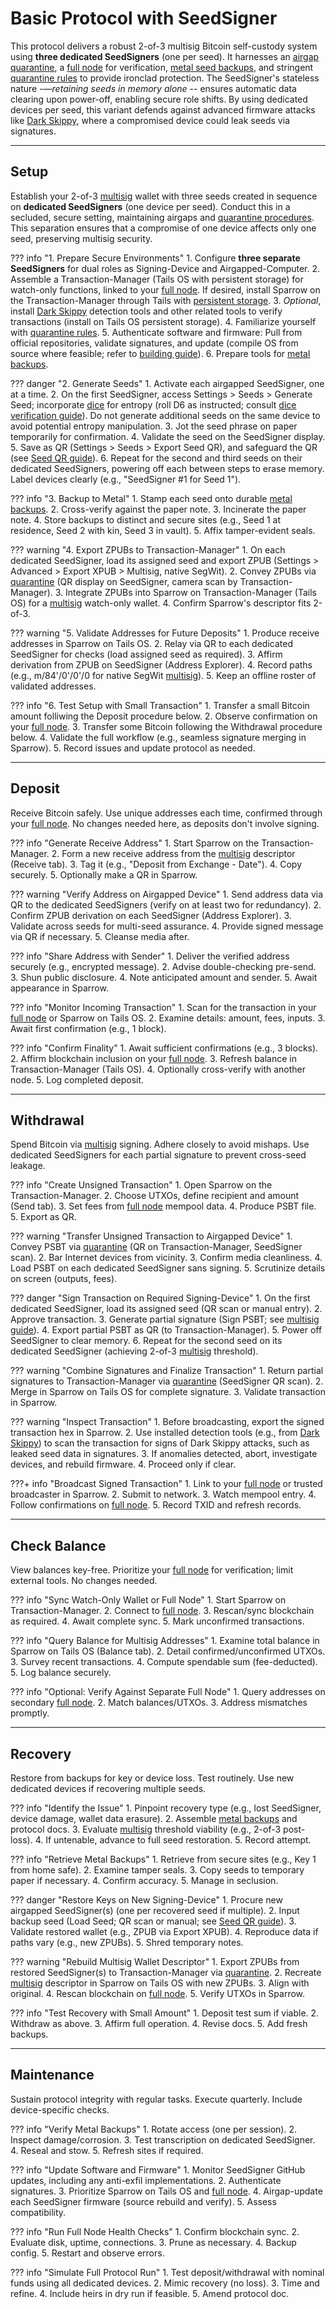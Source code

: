 # Basic Protocol with SeedSigner

This protocol delivers a robust 2-of-3 multisig Bitcoin self-custody system
using **three dedicated SeedSigners** (one per seed). 
It harnesses an [airgap quarantine](../soverignty/level-5.md),
a [full node](../sovereignty/level-4.md) for verification,
[metal seed backups](../sovereignty/level-6.md),
 and stringent [quarantine rules](../sovereignty/level-5.md) to provide ironclad protection.
The SeedSigner's stateless nature -—*retaining seeds in memory alone* -- ensures
automatic data clearing upon power-off, enabling secure role shifts. 
By using dedicated devices per seed, this variant defends
against advanced firmware attacks like [Dark Skippy](https://darkskippy.com),
 where a compromised device could leak seeds via signatures.

---

## Setup

Establish your 2-of-3 [multisig](../sovereignty/level-7.md) wallet with three
seeds created in sequence on **dedicated SeedSigners** (one device per seed).
Conduct this in a secluded, secure setting, maintaining airgaps and
[quarantine procedures](../sovereignty/level-5.md). This separation ensures
that a compromise of one device affects only one seed, preserving multisig
security.

??? info "1. Prepare Secure Environments"
    1. Configure **three separate SeedSigners** for dual roles as Signing-Device and Airgapped-Computer.
    2. Assemble a Transaction-Manager (Tails OS with persistent storage) for watch-only functions, linked to your [full node](../sovereignty/level-4.md). If desired, install Sparrow on the Transaction-Manager through Tails with [persistent storage](https://danielpcostas.dev/installing-sparrow-wallet-on-tailsos-persistently/).
    3. *Optional*, install [Dark Skippy](https://darkskippy.com) detection tools and other related tools to verify transactions (install on Tails OS persistent storage).
    4. Familiarize yourself with [quarantine rules](../sovereignty/level-5.md).
    5. Authenticate software and firmware: Pull from official repositories, validate signatures, and update (compile OS from source where feasible; refer to [building guide](https://github.com/SeedSigner/seedsigner-os#-building)).
    6. Prepare tools for [metal backups](../sovereignty/level-6.md).

??? danger "2. Generate Seeds"
    1. Activate each airgapped SeedSigner,  one at a time.
    2. On the first SeedSigner, access Settings > Seeds > Generate Seed; incorporate [dice](dice.md) for entropy (roll D6 as instructed; consult [dice verification guide](https://github.com/SeedSigner/seedsigner/blob/dev/docs/dice_verification.md)). Do not generate additional seeds on the same device to avoid potential entropy manipulation.
    3. Jot the seed phrase on paper temporarily for confirmation.
    4. Validate the seed on the SeedSigner display.
    5. Save as QR (Settings > Seeds > Export Seed QR), and safeguard the QR (see [Seed QR guide](https://github.com/SeedSigner/seedsigner/blob/dev/docs/seed_qr/README.md)).
    6. Repeat for the second and third seeds on their dedicated SeedSigners, powering off each between steps to erase memory. Label devices clearly (e.g., "SeedSigner #1 for Seed 1").

??? info "3. Backup to Metal"
    1. Stamp each seed onto durable [metal backups](../sovereignty/level-6.md).
    2. Cross-verify against the paper note.
    3. Incinerate the paper note.
    4. Store backups to distinct and secure sites (e.g., Seed 1 at residence, Seed 2 with kin, Seed 3 in vault).
    5. Affix tamper-evident seals.

??? warning "4. Export ZPUBs to Transaction-Manager"
    1. On each dedicated SeedSigner, load its assigned seed and export ZPUB (Settings > Advanced > Export XPUB > Multisig, native SegWit).
    2. Convey ZPUBs via [quarantine](../sovereignty/level-5.md) (QR display on SeedSigner, camera scan by Transaction-Manager).
    3. Integrate ZPUBs into Sparrow on Transaction-Manager (Tails OS) for a [multisig](../sovereignty/level-7.md) watch-only wallet.
    4. Confirm Sparrow's descriptor fits 2-of-3.

??? warning "5. Validate Addresses for Future Deposits"
    1. Produce receive addresses in Sparrow on Tails OS.
    2. Relay via QR to each dedicated SeedSigner for checks (load assigned
       seed as required).
    3. Affirm derivation from ZPUB on SeedSigner (Address Explorer).
    4. Record paths (e.g., m/84'/0'/0'/0 for native SegWit
       [multisig](../sovereignty/level-7.md)).
    5. Keep an offline roster of validated addresses.

??? info "6. Test Setup with Small Transaction"
    1. Transfer a small Bitcoin amount folliwing the Deposit procedure below.
    2. Observe confirmation on your [full node](../sovereignty/level-4.md).
    3. Transfer some Bitcoin following the Withdrawal procedure below.
    4. Validate the full workflow (e.g., seamless signature merging in
       Sparrow).
    5. Record issues and update protocol as needed.

---

## Deposit

Receive Bitcoin safely. Use unique addresses each time, confirmed through your
[full node](../sovereignty/level-4.md). No changes needed here, as deposits
don't involve signing.

??? info "Generate Receive Address"
    1. Start Sparrow on the Transaction-Manager.
    2. Form a new receive address from the
       [multisig](../sovereignty/level-7.md) descriptor (Receive tab).
    3. Tag it (e.g., "Deposit from Exchange - Date").
    4. Copy securely.
    5. Optionally make a QR in Sparrow.

??? warning "Verify Address on Airgapped Device"
    1. Send address data via QR to the dedicated SeedSigners (verify on at
       least two for redundancy).
    2. Confirm ZPUB derivation on each SeedSigner (Address Explorer).
    3. Validate across seeds for multi-seed assurance.
    4. Provide signed message via QR if necessary.
    5. Cleanse media after.

??? info "Share Address with Sender"
    1. Deliver the verified address securely (e.g., encrypted message).
    2. Advise double-checking pre-send.
    3. Shun public disclosure.
    4. Note anticipated amount and sender.
    5. Await appearance in Sparrow.

??? info "Monitor Incoming Transaction"
    1. Scan for the transaction in your [full node](../sovereignty/level-4.md)
       or Sparrow on Tails OS.
    2. Examine details: amount, fees, inputs.
    3. Await first confirmation (e.g., 1 block).

??? info "Confirm Finality"
    1. Await sufficient confirmations (e.g., 3 blocks).
    2. Affirm blockchain inclusion on your [full node](../sovereignty/level-4.md).
    3. Refresh balance in Transaction-Manager (Tails OS).
    4. Optionally cross-verify with another node.
    5. Log completed deposit.





---

## Withdrawal

Spend Bitcoin via [multisig](../sovereignty/level-7.md) signing. 
Adhere closely to avoid mishaps. 
Use dedicated SeedSigners for each partial signature to prevent cross-seed leakage.

??? info "Create Unsigned Transaction"
    1. Open Sparrow on the Transaction-Manager.
    2. Choose UTXOs, define recipient and amount (Send tab).
    3. Set fees from [full node](../sovereignty/level-4.md) mempool data.
    4. Produce PSBT file.
    5. Export as QR.

??? warning "Transfer Unsigned Transaction to Airgapped Device"
    1. Convey PSBT via [quarantine](../sovereignty/level-5.md) (QR on
       Transaction-Manager, SeedSigner scan).
    2. Bar Internet devices from vicinity.
    3. Confirm media cleanliness.
    4. Load PSBT on each dedicated SeedSigner sans signing.
    5. Scrutinize details on screen (outputs, fees).

??? danger "Sign Transaction on Required Signing-Device"
    1. On the first dedicated SeedSigner, load its assigned seed (QR scan or
       manual entry).
    2. Approve transaction.
    3. Generate partial signature (Sign PSBT; see [multisig
       guide](https://github.com/SeedSigner/seedsigner/blob/dev/docs/multisig/README.md)).
    4. Export partial PSBT as QR (to Transaction-Manager).
    5. Power off SeedSigner to clear memory.
    6. Repeat for the second seed on its dedicated SeedSigner (achieving
       2-of-3 [multisig](../sovereignty/level-7.md) threshold). 

??? warning "Combine Signatures and Finalize Transaction"
    1. Return partial signatures to Transaction-Manager via
       [quarantine](../sovereignty/level-5.md) (SeedSigner QR scan).
    2. Merge in Sparrow on Tails OS for complete signature.
    3. Validate transaction in Sparrow.

??? warning "Inspect Transaction"
    1. Before broadcasting, export the signed transaction hex in Sparrow.
    2. Use installed detection tools (e.g., from [Dark Skippy](https://darkskippy.com/)) to scan
       the transaction for signs of Dark Skippy attacks, such as leaked seed
       data in signatures.
    3. If anomalies detected, abort, investigate devices, and rebuild firmware.
    4. Proceed only if clear.

???+ info "Broadcast Signed Transaction"
    1. Link to your [full node](../sovereignty/level-4.md) or trusted broadcaster in Sparrow.
    2. Submit to network.
    3. Watch mempool entry.
    4. Follow confirmations on [full node](../sovereignty/level-4.md).
    5. Record TXID and refresh records.

---

## Check Balance

View balances key-free. Prioritize your [full node](../sovereignty/level-4.md)
for verification; limit external tools. No changes needed.

??? info "Sync Watch-Only Wallet or Full Node"
    1. Start Sparrow on Transaction-Manager.
    2. Connect to [full node](../sovereignty/level-4.md).
    3. Rescan/sync blockchain as required.
    4. Await complete sync.
    5. Mark unconfirmed transactions.

??? info "Query Balance for Multisig Addresses"
    1. Examine total balance in Sparrow on Tails OS (Balance tab).
    2. Detail confirmed/unconfirmed UTXOs.
    3. Survey recent transactions.
    4. Compute spendable sum (fee-deducted).
    5. Log balance securely.

??? info "Optional: Verify Against Separate Full Node"
    1. Query addresses on secondary [full node](../sovereignty/level-4.md).
    2. Match balances/UTXOs.
    3. Address mismatches promptly.


---

## Recovery

Restore from backups for key or device loss. Test routinely. Use new dedicated
devices if recovering multiple seeds.

??? info "Identify the Issue"
    1. Pinpoint recovery type (e.g., lost SeedSigner, device damage, wallet
       data erasure).
    2. Assemble [metal backups](../sovereignty/level-6.md) and protocol docs.
    3. Evaluate [multisig](../sovereignty/level-7.md) threshold viability
       (e.g., 2-of-3 post-loss).
    4. If untenable, advance to full seed restoration.
    5. Record attempt.

??? info "Retrieve Metal Backups"
    1. Retrieve from secure sites (e.g., Key 1 from home safe).
    2. Examine tamper seals.
    3. Copy seeds to temporary paper if necessary.
    4. Confirm accuracy.
    5. Manage in seclusion.

??? danger "Restore Keys on New Signing-Device"
    1. Procure new airgapped SeedSigner(s) (one per recovered seed if
       multiple).
    2. Input backup seed (Load Seed; QR scan or manual; see [Seed QR
       guide](https://github.com/SeedSigner/seedsigner/blob/dev/docs/seed_qr/README.md)).
    3. Validate restored wallet (e.g., ZPUB via Export XPUB).
    4. Reproduce data if paths vary (e.g., new ZPUBs).
    5. Shred temporary notes.

??? warning "Rebuild Multisig Wallet Descriptor"
    1. Export ZPUBs from restored SeedSigner(s) to Transaction-Manager via
       [quarantine](../sovereignty/level-5.md).
    2. Recreate [multisig](../sovereignty/level-7.md) descriptor in Sparrow on
       Tails OS with new ZPUBs.
    3. Align with original.
    4. Rescan blockchain on [full node](../sovereignty/level-4.md).
    5. Verify UTXOs in Sparrow.

??? info "Test Recovery with Small Amount"
    1. Deposit test sum if viable.
    2. Withdraw as above.
    3. Affirm full operation.
    4. Revise docs.
    5. Add fresh backups.

---

## Maintenance

Sustain protocol integrity with regular tasks. Execute quarterly. Include
device-specific checks.

??? info "Verify Metal Backups"
    1. Rotate access (one per session).
    2. Inspect damage/corrosion.
    3. Test transcription on dedicated SeedSigner.
    4. Reseal and stow.
    5. Refresh sites if required.

??? info "Update Software and Firmware"
    1. Monitor SeedSigner GitHub updates, including any anti-exfil
       implementations.
    2. Authenticate signatures.
    3. Prioritize Sparrow on Tails OS and
       [full node](../sovereignty/level-4.md).
    4. Airgap-update each SeedSigner firmware (source rebuild and verify).
    5. Assess compatibility.

??? info "Run Full Node Health Checks"
    1. Confirm blockchain sync.
    2. Evaluate disk, uptime, connections.
    3. Prune as necessary.
    4. Backup config.
    5. Restart and observe errors.

??? info "Simulate Full Protocol Run"
    1. Test deposit/withdrawal with nominal funds using all dedicated devices.
    2. Mimic recovery (no loss).
    3. Time and refine.
    4. Include heirs in dry run if feasible.
    5. Amend protocol doc.




















































